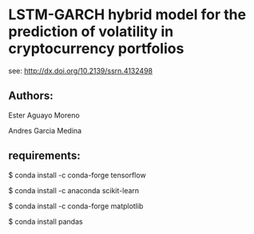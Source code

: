 # LSTM-GARCH hybrid model for the prediction of volatility in cryptocurrency portfolios

see: http://dx.doi.org/10.2139/ssrn.4132498

## Authors:

Ester Aguayo Moreno

Andres Garcia Medina


## requirements:

$ conda install -c conda-forge tensorflow

$ conda install -c anaconda scikit-learn

$ conda install -c conda-forge matplotlib

$ conda install pandas
